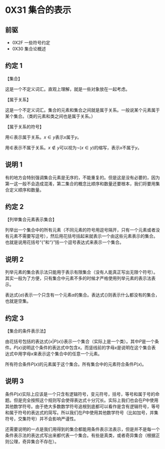 # 0X31 集合的表示

## 前驱

* 0X2F 一些符号约定
* 0X30 集合论概述

## 约定 1

【集合】

这是一个不定义词汇。直观上理解，就是一些对象放在一起考虑。

【属于关系】

这是一个不定义词汇。集合的元素和集合之间就是属于关系。一般说某个元素属于某个集合。（类的元素和类之间也是属于关系。）

【属于关系的符号】

用$\in$表示属于关系。$x\in y$表示$x$属于$y$。

用$\notin$表示不属于关系。$x\notin y$可以视为$\neg (x\in y)$的缩写，表示$x$不属于$y$。

## 说明 1

有的地方会特别强调集合元素是无序的，不能重复的。但是这是没有必要的，因为第一这一般不会造成混淆，第二集合的概念比顺序和数量还要根本，我们将要用集合定义顺序和数量。

## 约定 2

【列举集合元素表示集合】

列举出一个集合中的所有元素（不同元素的符号用逗号隔开，只有一个元素或者没有元素不需要写逗号），然后用花括号括起来就表示一个由这些元素表示的集合。也就是说用花括号“$\{$”和“$\}$”括一个逗号表达式来表示一个集合。

## 说明 2

列举元素的集合表示法只能用于表示有限集合（没有人能真正写出无限个符号）。其实一般为了方便，只有集合中元素不多的时候才严格使用列举元素的表示法表示。

表达式$\{a\}$表示一个只含有一个元素$a$的集合。表达式$\{\}$则表示什么都没有的集合，也就是空集。

## 约定 3

【集合的条件表示法】

由花括号包括的表达式$\{x|P(x)\}$表示一个集合（实际上是一个类）。其中$P$是一个条件。$P(x)$说明这个条件的表达式中包含$x$。而竖线前的字母$x$是说明在这个集合表达式中用字母$x$来表示这个集合中的任意一个元素。

所有符合条件$P(x)$的元素属于这个集合。所有集合中的元素符合条件$P(x)$。

## 说明 3

条件$P(x)$实际上应该是一个只含有逻辑符号，变元符号，括号，等号和属于号的命题。但是完全按照这个规则写会使得表达式十分冗长。实际上我们也会在$P$中使用其他数学符号。由于绝大多数数学符号追根到底都可以看作是含有逻辑符号，等号和属于符号的表达式的简写。所以我们在$P$中使用其他数学符号（比如加号，并集符号，交集符号）并不会影响严谨性。

还需要说明的一点是我们用得到的集合都能用条件表示法表示，但是并不是每一个条件表示法的表达式写出来都代表一个集合。有些是真类，或者奇异集合（根据正则公理，奇异集合不存在）。
